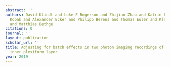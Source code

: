 ```yaml
---
abstract: ''
authors: David Klindt and Luke E Rogerson and Zhijian Zhao and Katrin Franke and Dmitry
  Kobak and Alexander Ecker and Philipp Berens and Thomas Euler and Klaudia Szatko
  and Matthias Bethge
citations: 0
journal: ''
layout: publication
scholar_url: ''
title: Adjusting for batch effects in two photon imaging recordings of the retinal
  inner plexiform layer
year: 2019
---
```


